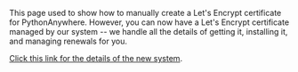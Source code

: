 <!--
.. title: Let's Encrypt
.. slug: LetsEncrypt
.. date: 2016-03-24
.. tags:
.. category:
.. link:
.. description:
.. type: text
-->

This page used to show how to manually create a Let's Encrypt certificate for
PythonAnywhere.  However, you can now have a Let's Encrypt certificate managed by our system -- we
handle all the details of getting it, installing it, and managing renewals
for you.

[Click this link for the details of the new system](/pages/HTTPSSetup).

